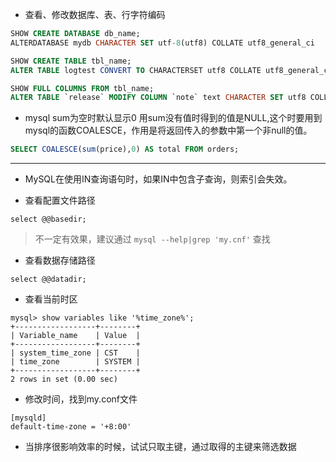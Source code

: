 * 查看、修改数据库、表、行字符编码

```sql
SHOW CREATE DATABASE db_name;
ALTERDATABASE mydb CHARACTER SET utf-8(utf8) COLLATE utf8_general_ci

SHOW CREATE TABLE tbl_name;
ALTER TABLE logtest CONVERT TO CHARACTERSET utf8 COLLATE utf8_general_ci;

SHOW FULL COLUMNS FROM tbl_name;
ALTER TABLE `release` MODIFY COLUMN `note` text CHARACTER SET utf8 COLLATE utf8_unicode_ci;
```

* mysql sum为空时默认显示0
用sum没有值时得到的值是NULL,这个时要用到mysql的函数COALESCE，作用是将返回传入的参数中第一个非null的值。

```sql
SELECT COALESCE(sum(price),0) AS total FROM orders;
```
---------------------


* MySQL在使用IN查询语句时，如果IN中包含子查询，则索引会失效。

* 查看配置文件路径
```
select @@basedir;
```
>不一定有效果，建议通过 `mysql --help|grep 'my.cnf'` 查找


* 查看数据存储路径
```
select @@datadir;
```

* 查看当前时区
```
mysql> show variables like '%time_zone%';   
+------------------+--------+   
| Variable_name    | Value  |   
+------------------+--------+   
| system_time_zone | CST    |    
| time_zone        | SYSTEM |    
+------------------+--------+   
2 rows in set (0.00 sec)    
```

* 修改时间，找到my.conf文件
```
[mysqld]
default-time-zone = '+8:00'
```


* 当排序很影响效率的时候，试试只取主键，通过取得的主键来筛选数据
